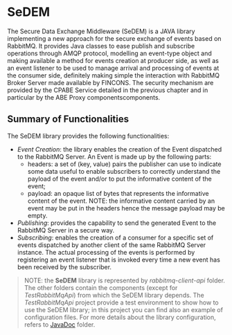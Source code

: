 # SeDEM

The Secure Data Exchange Middleware (SeDEM) is a JAVA library implementing a new approach for the secure exchange of events based on RabbitMQ. 
It provides Java classes to ease publish and subscribe operations through AMQP protocol, modelling an event-type object and making available a method for events creation at producer side, as well as an event listener to be used to manage arrival and processing of events at the consumer side, definitely making simple the interaction with RabbitMQ Broker Server made available by FINCONS. The security mechanism are provided by the CPABE Service detailed in the previous chapter and in particular by the ABE Proxy componentscomponents. 

## Summary of Functionalities

The SeDEM library provides the following functionalities:

* *Event Creation*: the library enables the creation of the Event dispatched to the RabbitMQ Server. An Event is made up by the following parts:
	* headers: a set of (key, value) pairs the publisher can use to indicate some data useful to enable subscribers to correctly understand the payload of the event and/or to put the informative content of the event;
	* payload: an opaque list of bytes that represents the informative content of the event. NOTE: the informative content carried by an event may be put in the headers hence the message payload may be empty.
* *Publishing*: provides the capability to send the generated Event to the RabbitMQ Server in a secure way.
* *Subscribing*: enables the creation of a consumer for a specific set of events dispatched by another client of the same RabbitMQ Server instance. The actual processing of the events is performed by registering an event listener that is invoked every time a new event has been received by the subscriber.

>NOTE: the **SeDEM** library is represented by *rabbitmq-client-api* folder. The other folders contain the components (except for *TestRabbitMqApi*) from which the SeDEM library depends. 
The *TestRabbitMqApi* project provide a test environment to show how to use the SeDEM library; in this project you can find also an example of configuration files. 
For more details about the library configuration, refers to [JavaDoc](SeDEM\rabbitmq-api-client\javadoc) folder.
